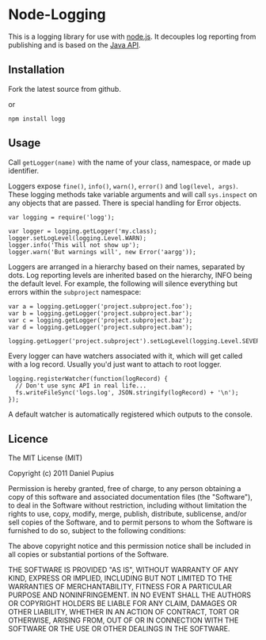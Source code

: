# Node-Logging

This is a logging library for use with [node.js](http://nodejs.org/).  It decouples log reporting from publishing and is based on the [Java API](http://download.oracle.com/javase/1.4.2/docs/api/java/util/logging/Logger.html).

## Installation

Fork the latest source from github.

or

`npm install logg`

## Usage

Call `getLogger(name)` with the name of your class, namespace, or made up identifier.

Loggers expose `fine()`, `info()`, `warn()`, `error()` and `log(level, args)`.  These logging methods take variable arguments and will call `sys.inspect` on any objects that are passed.  There is special handling for Error objects.

    var logging = require('logg');
    
    var logger = logging.getLogger('my.class);
    logger.setLogLevel(logging.Level.WARN);
    logger.info('This will not show up');
    logger.warn('But warnings will', new Error('aargg')); 

Loggers are arranged in a hierarchy based on their names, separated by dots.  Log reporting levels are inherited based on the hierarchy, INFO being the default level.  For example, the following will silence everything but errors within the `subproject` namespace:

    var a = logging.getLogger('project.subproject.foo');
    var b = logging.getLogger('project.subproject.bar');
    var c = logging.getLogger('project.subproject.baz');
    var d = logging.getLogger('project.subproject.bam');
    
    logging.getLogger('project.subproject').setLogLevel(logging.Level.SEVERE);

Every logger can have watchers associated with it, which will get called with a log record.  Usually you'd just want to attach to root logger.

    logging.registerWatcher(function(logRecord) {
      // Don't use sync API in real life...
      fs.writeFileSync('logs.log', JSON.stringify(logRecord) + '\n');
    });

A default watcher is automatically registered which outputs to the console.


## Licence

The MIT License (MIT)

Copyright (c) 2011 Daniel Pupius

Permission is hereby granted, free of charge, to any person obtaining a copy of this software and associated documentation files (the "Software"), to deal in the Software without restriction, including without limitation the rights to use, copy, modify, merge, publish, distribute, sublicense, and/or sell copies of the Software, and to permit persons to whom the Software is furnished to do so, subject to the following conditions:

The above copyright notice and this permission notice shall be included in all copies or substantial portions of the Software.

THE SOFTWARE IS PROVIDED "AS IS", WITHOUT WARRANTY OF ANY KIND, EXPRESS OR IMPLIED, INCLUDING BUT NOT LIMITED TO THE WARRANTIES OF MERCHANTABILITY, FITNESS FOR A PARTICULAR PURPOSE AND NONINFRINGEMENT. IN NO EVENT SHALL THE AUTHORS OR COPYRIGHT HOLDERS BE LIABLE FOR ANY CLAIM, DAMAGES OR OTHER LIABILITY, WHETHER IN AN ACTION OF CONTRACT, TORT OR OTHERWISE, ARISING FROM, OUT OF OR IN CONNECTION WITH THE SOFTWARE OR THE USE OR OTHER DEALINGS IN THE SOFTWARE.


